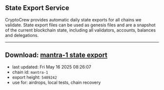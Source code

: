 ## State Export Service
CryptoCrew provides automatic daily state exports for all chains we validate. State export files can be used as genesis files and are a snapshot of the current blockchain state, including all validators, accounts, balances and delegations.

---
**Download: [mantra-1 state export](https://dl-eu2.ccvalidators.com/SERVICE/mantrachain/mantra-1_export_5409242.json)**
---

- last updated: Fri May 16 2025 08:26:07
- chain id: `mantra-1`
- export height: `5409242`
- use for: airdrops, local tests, chain recovery
